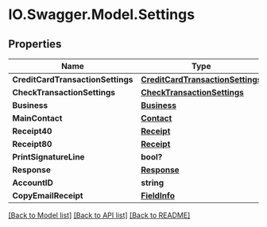 # IO.Swagger.Model.Settings
## Properties

Name | Type | Description | Notes
------------ | ------------- | ------------- | -------------
**CreditCardTransactionSettings** | [**CreditCardTransactionSettings**](CreditCardTransactionSettings.md) |  | [optional] 
**CheckTransactionSettings** | [**CheckTransactionSettings**](CheckTransactionSettings.md) |  | [optional] 
**Business** | [**Business**](Business.md) |  | [optional] 
**MainContact** | [**Contact**](Contact.md) |  | [optional] 
**Receipt40** | [**Receipt**](Receipt.md) |  | [optional] 
**Receipt80** | [**Receipt**](Receipt.md) |  | [optional] 
**PrintSignatureLine** | **bool?** |  | [optional] 
**Response** | [**Response**](Response.md) |  | [optional] 
**AccountID** | **string** |  | [optional] 
**CopyEmailReceipt** | [**FieldInfo**](FieldInfo.md) |  | [optional] 

[[Back to Model list]](../README.md#documentation-for-models) [[Back to API list]](../README.md#documentation-for-api-endpoints) [[Back to README]](../README.md)

